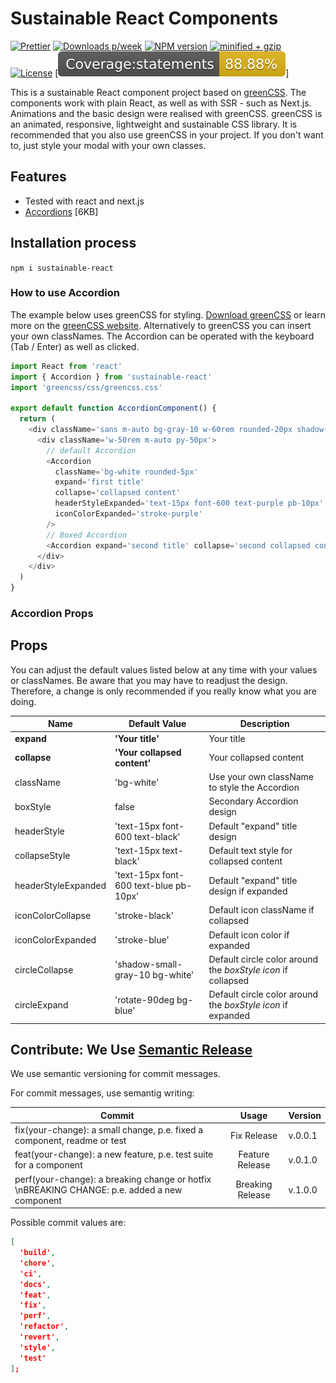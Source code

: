 # Sustainable React Components

[![Prettier](https://github.com/Se-Gl/sustainable-react/actions/workflows/prettier.yml/badge.svg)](https://github.com/Se-Gl/sustainable-react/actions/workflows/prettier.yml)
[![Downloads p/week](https://badgen.net/npm/dw/sustainable-react)](https://badgen.net/npm/dw/sustainable-react)
[![NPM version](https://badgen.net/npm/v/sustainable-react)](https://badgen.net/npm/v/sustainable-react)
[![minified + gzip](https://badgen.net/bundlephobia/minzip/sustainable-react)](https://badgen.net/bundlephobia/minzip/sustainable-react)
[![License](https://badgen.net/npm/license/sustainable-react)](https://badgen.net/npm/license/sustainable-react)
[![Coverage](./badges/badge-statements.svg)]

This is a sustainable React component project based on [greenCSS](https://github.com/Se-Gl/greenCSS). The components work with plain React, as well as with SSR - such as Next.js. Animations and the basic design were realised with greenCSS. greenCSS is an animated, responsive, lightweight and sustainable CSS library. It is recommended that you also use greenCSS in your project. If you don't want to, just style your modal with your own classes.

## Features

- Tested with react and next.js
- [Accordions](#how-to-use-accordion) [6KB]

## Installation process

`npm i sustainable-react`

### How to use Accordion

The example below uses greenCSS for styling. [Download greenCSS](https://www.npmjs.com/package/greencss) or learn more on the [greenCSS website](https://greencss.dev). Alternatively to greenCSS you can insert your own classNames.
The Accordion can be operated with the keyboard (Tab / Enter) as well as clicked.

```js
import React from 'react'
import { Accordion } from 'sustainable-react'
import 'greencss/css/greencss.css'

export default function AccordionComponent() {
  return (
    <div className='sans m-auto bg-gray-10 w-60rem rounded-20px shadow-small-gray-9'>
      <div className='w-50rem m-auto py-50px'>
        // default Accordion
        <Accordion
          className='bg-white rounded-5px'
          expand='first title'
          collapse='collapsed content'
          headerStyleExpanded='text-15px font-600 text-purple pb-10px'
          iconColorExpanded='stroke-purple'
        />
        // Boxed Accordion
        <Accordion expand='second title' collapse='second collapsed content' boxStyle={true} />
      </div>
    </div>
  )
}
```

### Accordion Props

## Props

You can adjust the default values listed below at any time with your values or classNames. Be aware that you may have to readjust the design. Therefore, a change is only recommended if you really know what you are doing.

| Name                | Default Value                          | Description                                                  |
| ------------------- | -------------------------------------- | ------------------------------------------------------------ |
| **expand**          | **'Your title'**                       | Your title                                                   |
| **collapse**        | **'Your collapsed content'**           | Your collapsed content                                       |
| className           | 'bg-white'                             | Use your own className to style the Accordion                |
| boxStyle            | false                                  | Secondary Accordion design                                   |
| headerStyle         | 'text-15px font-600 text-black'        | Default "expand" title design                                |
| collapseStyle       | 'text-15px text-black'                 | Default text style for collapsed content                     |
| headerStyleExpanded | 'text-15px font-600 text-blue pb-10px' | Default "expand" title design if expanded                    |
| iconColorCollapse   | 'stroke-black'                         | Default icon className if collapsed                          |
| iconColorExpanded   | 'stroke-blue'                          | Default icon color if expanded                               |
| circleCollapse      | 'shadow-small-gray-10 bg-white'        | Default circle color around the _boxStyle icon_ if collapsed |
| circleExpand        | 'rotate-90deg bg-blue'                 | Default circle color around the _boxStyle icon_ if expanded  |

## Contribute: We Use [Semantic Release](https://github.com/semantic-release/semantic-release)

We use semantic versioning for commit messages.

For commit messages, use semantig writing:

| Commit                                                                                       |      Usage       | Version |
| -------------------------------------------------------------------------------------------- | :--------------: | ------- |
| fix(your-change): a small change, p.e. fixed a component, readme or test                     |   Fix Release    | v.0.0.1 |
| feat(your-change): a new feature, p.e. test suite for a component                            | Feature Release  | v.0.1.0 |
| perf(your-change): a breaking change or hotfix \nBREAKING CHANGE: p.e. added a new component | Breaking Release | v.1.0.0 |

Possible commit values are:

```json
[
  'build',
  'chore',
  'ci',
  'docs',
  'feat',
  'fix',
  'perf',
  'refactor',
  'revert',
  'style',
  'test'
];
```
